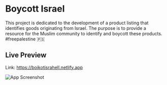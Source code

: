 # Boycott Israel

This project is dedicated to the development of a product listing that identifies goods originating from Israel. The purpose is to provide a resource for the Muslim community to identify and boycott these products. 
#freepalestine 🇵🇸

## Live Preview
Link: https://boikotisrahell.netlify.app

![App Screenshot](https://ucarecdn.com/ad77daec-7298-49b1-a53a-1562a1306267/Screenshot20231208at41626PM.png)



